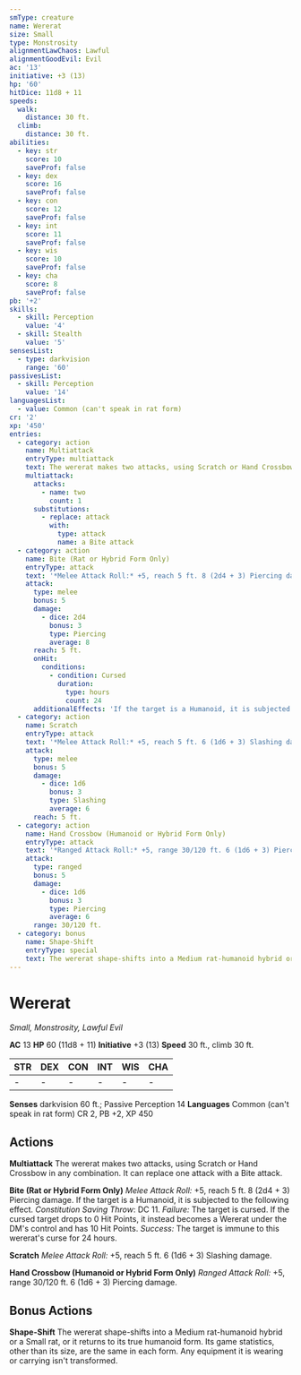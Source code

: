 ```yaml
---
smType: creature
name: Wererat
size: Small
type: Monstrosity
alignmentLawChaos: Lawful
alignmentGoodEvil: Evil
ac: '13'
initiative: +3 (13)
hp: '60'
hitDice: 11d8 + 11
speeds:
  walk:
    distance: 30 ft.
  climb:
    distance: 30 ft.
abilities:
  - key: str
    score: 10
    saveProf: false
  - key: dex
    score: 16
    saveProf: false
  - key: con
    score: 12
    saveProf: false
  - key: int
    score: 11
    saveProf: false
  - key: wis
    score: 10
    saveProf: false
  - key: cha
    score: 8
    saveProf: false
pb: '+2'
skills:
  - skill: Perception
    value: '4'
  - skill: Stealth
    value: '5'
sensesList:
  - type: darkvision
    range: '60'
passivesList:
  - skill: Perception
    value: '14'
languagesList:
  - value: Common (can't speak in rat form)
cr: '2'
xp: '450'
entries:
  - category: action
    name: Multiattack
    entryType: multiattack
    text: The wererat makes two attacks, using Scratch or Hand Crossbow in any combination. It can replace one attack with a Bite attack.
    multiattack:
      attacks:
        - name: two
          count: 1
      substitutions:
        - replace: attack
          with:
            type: attack
            name: a Bite attack
  - category: action
    name: Bite (Rat or Hybrid Form Only)
    entryType: attack
    text: '*Melee Attack Roll:* +5, reach 5 ft. 8 (2d4 + 3) Piercing damage. If the target is a Humanoid, it is subjected to the following effect. *Constitution Saving Throw*: DC 11. *Failure:*  The target is cursed. If the cursed target drops to 0 Hit Points, it instead becomes a Wererat under the DM''s control and has 10 Hit Points. *Success:*  The target is immune to this wererat''s curse for 24 hours.'
    attack:
      type: melee
      bonus: 5
      damage:
        - dice: 2d4
          bonus: 3
          type: Piercing
          average: 8
      reach: 5 ft.
      onHit:
        conditions:
          - condition: Cursed
            duration:
              type: hours
              count: 24
      additionalEffects: 'If the target is a Humanoid, it is subjected to the following effect. *Constitution Saving Throw*: DC 11. *Failure:*  The target is cursed. If the cursed target drops to 0 Hit Points, it instead becomes a Wererat under the DM''s control and has 10 Hit Points. *Success:*  The target is immune to this wererat''s curse for 24 hours.'
  - category: action
    name: Scratch
    entryType: attack
    text: '*Melee Attack Roll:* +5, reach 5 ft. 6 (1d6 + 3) Slashing damage.'
    attack:
      type: melee
      bonus: 5
      damage:
        - dice: 1d6
          bonus: 3
          type: Slashing
          average: 6
      reach: 5 ft.
  - category: action
    name: Hand Crossbow (Humanoid or Hybrid Form Only)
    entryType: attack
    text: '*Ranged Attack Roll:* +5, range 30/120 ft. 6 (1d6 + 3) Piercing damage.'
    attack:
      type: ranged
      bonus: 5
      damage:
        - dice: 1d6
          bonus: 3
          type: Piercing
          average: 6
      range: 30/120 ft.
  - category: bonus
    name: Shape-Shift
    entryType: special
    text: The wererat shape-shifts into a Medium rat-humanoid hybrid or a Small rat, or it returns to its true humanoid form. Its game statistics, other than its size, are the same in each form. Any equipment it is wearing or carrying isn't transformed.
---
```


# Wererat
*Small, Monstrosity, Lawful Evil*

**AC** 13
**HP** 60 (11d8 + 11)
**Initiative** +3 (13)
**Speed** 30 ft., climb 30 ft.

| STR | DEX | CON | INT | WIS | CHA |
| --- | --- | --- | --- | --- | --- |
| - | - | - | - | - | - |

**Senses** darkvision 60 ft.; Passive Perception 14
**Languages** Common (can't speak in rat form)
CR 2, PB +2, XP 450

## Actions

**Multiattack**
The wererat makes two attacks, using Scratch or Hand Crossbow in any combination. It can replace one attack with a Bite attack.

**Bite (Rat or Hybrid Form Only)**
*Melee Attack Roll:* +5, reach 5 ft. 8 (2d4 + 3) Piercing damage. If the target is a Humanoid, it is subjected to the following effect. *Constitution Saving Throw*: DC 11. *Failure:*  The target is cursed. If the cursed target drops to 0 Hit Points, it instead becomes a Wererat under the DM's control and has 10 Hit Points. *Success:*  The target is immune to this wererat's curse for 24 hours.

**Scratch**
*Melee Attack Roll:* +5, reach 5 ft. 6 (1d6 + 3) Slashing damage.

**Hand Crossbow (Humanoid or Hybrid Form Only)**
*Ranged Attack Roll:* +5, range 30/120 ft. 6 (1d6 + 3) Piercing damage.

## Bonus Actions

**Shape-Shift**
The wererat shape-shifts into a Medium rat-humanoid hybrid or a Small rat, or it returns to its true humanoid form. Its game statistics, other than its size, are the same in each form. Any equipment it is wearing or carrying isn't transformed.
